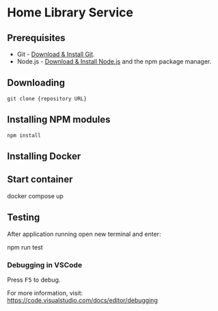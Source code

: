 # Home Library Service

## Prerequisites

- Git - [Download & Install Git](https://git-scm.com/downloads).
- Node.js - [Download & Install Node.js](https://nodejs.org/en/download/) and the npm package manager.

## Downloading

```
git clone {repository URL}
```

## Installing NPM modules

```
npm install
```

## Installing Docker

## Start container

docker compose up

## Testing

After application running open new terminal and enter:

npm run test

### Debugging in VSCode

Press <kbd>F5</kbd> to debug.

For more information, visit: https://code.visualstudio.com/docs/editor/debugging

